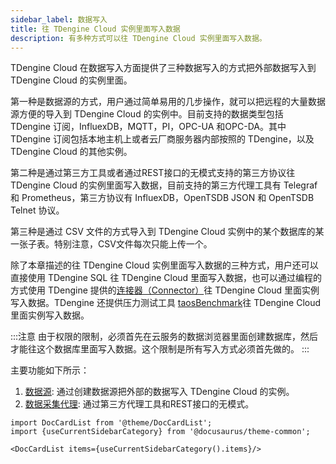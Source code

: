 ```yaml
---
sidebar_label: 数据写入
title: 往 TDengine Cloud 实例里面写入数据
description: 有多种方式可以往 TDengine Cloud 实例里面写入数据。
---
```


TDengine Cloud 在数据写入方面提供了三种数据写入的方式把外部数据写入到 TDengine Cloud 的实例里面。

第一种是数据源的方式，用户通过简单易用的几步操作，就可以把远程的大量数据源方便的导入到 TDengine Cloud 的实例中。目前支持的数据类型包括 TDengine 订阅，InfluexDB，MQTT，PI，OPC-UA 和OPC-DA。其中 TDengine 订阅包括本地主机上或者云厂商服务器内部按照的 TDengine，以及 TDengine Cloud 的其他实例。

第二种是通过第三方工具或者通过REST接口的无模式支持的第三方协议往 TDengine Cloud 的实例里面写入数据，目前支持的第三方代理工具有 Telegraf 和 Prometheus，第三方协议有 InfluexDB，OpenTSDB JSON 和 OpenTSDB Telnet 协议。

第三种是通过 CSV 文件的方式导入到 TDengine Cloud 实例中的某个数据库的某一张子表。特别注意，CSV文件每次只能上传一个。

除了本章描述的往 TDengine Cloud 实例里面写入数据的三种方式，用户还可以直接使用 TDengine SQL 往 TDengine Cloud 里面写入数据，也可以通过编程的方式使用 TDengine 提供的[连接器（Connector）](../programming/client-libraries)往 TDengine Cloud 里面实例写入数据。TDengine 还提供压力测试工具 [taosBenchmark](../tools/taosbenchmark)往 TDengine Cloud 里面实例写入数据。

:::注意
由于权限的限制，必须首先在云服务的数据浏览器里面创建数据库，然后才能往这个数据库里面写入数据。这个限制是所有写入方式必须首先做的。
:::

主要功能如下所示：

1. [数据源](./ds/): 通过创建数据源把外部的数据写入 TDengine Cloud 的实例。
2. [数据采集代理](./dca/): 通过第三方代理工具和REST接口的无模式。
<!-- 3. [CSV文件](./csv/): 创建、更新或删除用户或者用户组。您还可以创建/编辑/删除自定义角色。 -->

```mdx-code-block
import DocCardList from '@theme/DocCardList';
import {useCurrentSidebarCategory} from '@docusaurus/theme-common';

<DocCardList items={useCurrentSidebarCategory().items}/>
```
